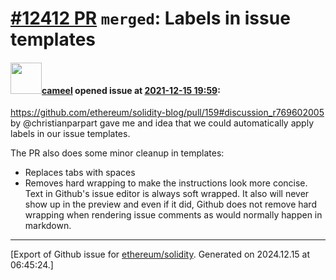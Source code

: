 # [\#12412 PR](https://github.com/ethereum/solidity/pull/12412) `merged`: Labels in issue templates

#### <img src="https://avatars.githubusercontent.com/u/137030?v=4" width="50">[cameel](https://github.com/cameel) opened issue at [2021-12-15 19:59](https://github.com/ethereum/solidity/pull/12412):

https://github.com/ethereum/solidity-blog/pull/159#discussion_r769602005 by @christianparpart gave me and idea that we could automatically apply labels in our issue templates.

The PR also does some minor cleanup in templates:
- Replaces tabs with spaces
- Removes hard wrapping to make the instructions look more concise. Text in Github's issue editor is always soft wrapped. It also will never show up in the preview and even if it did, Github does not remove hard wrapping when rendering issue comments as would normally happen in markdown.




-------------------------------------------------------------------------------



[Export of Github issue for [ethereum/solidity](https://github.com/ethereum/solidity). Generated on 2024.12.15 at 06:45:24.]
